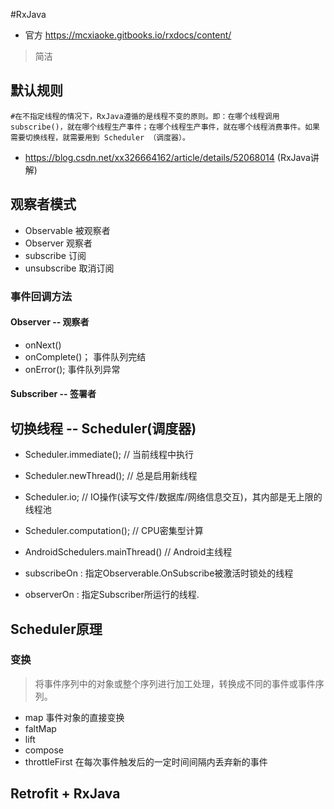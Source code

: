 
#RxJava


- 官方 https://mcxiaoke.gitbooks.io/rxdocs/content/
> 简洁

## 默认规则
```
#在不指定线程的情况下，RxJava遵循的是线程不变的原则。即：在哪个线程调用 subscribe()，就在哪个线程生产事件；在哪个线程生产事件，就在哪个线程消费事件。如果需要切换线程，就需要用到 Scheduler （调度器）。

``` 
- https://blog.csdn.net/xx326664162/article/details/52068014 (RxJava讲解)

## 观察者模式

- Observable  被观察者
- Observer    观察者
- subscribe   订阅
- unsubscribe 取消订阅
### 事件回调方法

#### Observer -- 观察者

- onNext()
- onComplete()； 事件队列完结
- onError(); 事件队列异常

#### Subscriber -- 签署者

## 切换线程 -- Scheduler(调度器)

- Scheduler.immediate();   // 当前线程中执行
- Scheduler.newThread();   // 总是启用新线程
- Scheduler.io;            // IO操作(读写文件/数据库/网络信息交互)，其内部是无上限的线程池
- Scheduler.computation(); // CPU密集型计算
- AndroidSchedulers.mainThread() // Android主线程

- subscribeOn : 指定Observerable.OnSubscribe被激活时锁处的线程
- observerOn  : 指定Subscriber所运行的线程.

## Scheduler原理

### 变换

> 将事件序列中的对象或整个序列进行加工处理，转换成不同的事件或事件序列。

- map     事件对象的直接变换
- faltMap 
- lift
- compose
- throttleFirst 在每次事件触发后的一定时间间隔内丢弃新的事件
 
## Retrofit + RxJava